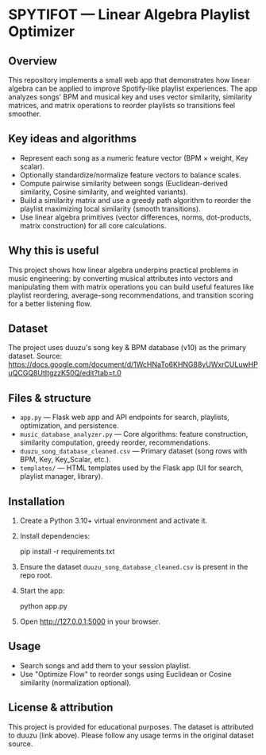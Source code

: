 SPYTIFOT — Linear Algebra Playlist Optimizer
===========================================

Overview
--------
This repository implements a small web app that demonstrates how linear algebra can be applied to improve Spotify-like playlist experiences. The app analyzes songs' BPM and musical key and uses vector similarity, similarity matrices, and matrix operations to reorder playlists so transitions feel smoother.

Key ideas and algorithms
------------------------
- Represent each song as a numeric feature vector (BPM × weight, Key scalar).
- Optionally standardize/normalize feature vectors to balance scales.
- Compute pairwise similarity between songs (Euclidean-derived similarity, Cosine similarity, and weighted variants).
- Build a similarity matrix and use a greedy path algorithm to reorder the playlist maximizing local similarity (smooth transitions).
- Use linear algebra primitives (vector differences, norms, dot-products, matrix construction) for all core calculations.

Why this is useful
------------------
This project shows how linear algebra underpins practical problems in music engineering: by converting musical attributes into vectors and manipulating them with matrix operations you can build useful features like playlist reordering, average-song recommendations, and transition scoring for a better listening flow.

Dataset
-------
The project uses duuzu's song key & BPM database (v10) as the primary dataset. Source:
https://docs.google.com/document/d/1WcHNaTo6KHNG88yUWxrCULuwHPuQCGQ8UtItgzzK50Q/edit?tab=t.0

Files & structure
-----------------
- `app.py` — Flask web app and API endpoints for search, playlists, optimization, and persistence.
- `music_database_analyzer.py` — Core algorithms: feature construction, similarity computation, greedy reorder, recommendations.
- `duuzu_song_database_cleaned.csv` — Primary dataset (song rows with BPM, Key, Key_Scalar, etc.).
- `templates/` — HTML templates used by the Flask app (UI for search, playlist manager, library).

Installation
------------
1. Create a Python 3.10+ virtual environment and activate it.
2. Install dependencies:

   pip install -r requirements.txt

3. Ensure the dataset `duuzu_song_database_cleaned.csv` is present in the repo root.
4. Start the app:

   python app.py

5. Open http://127.0.0.1:5000 in your browser.

Usage
-----
- Search songs and add them to your session playlist.
- Use "Optimize Flow" to reorder songs using Euclidean or Cosine similarity (normalization optional).

License & attribution
---------------------
This project is provided for educational purposes. The dataset is attributed to duuzu (link above). Please follow any usage terms in the original dataset source.